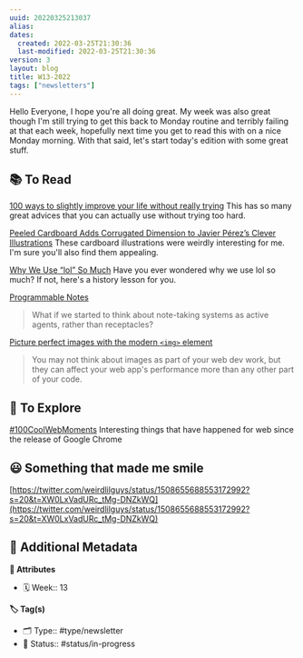 ```yaml
---
uuid: 20220325213037
alias:
dates:
  created: 2022-03-25T21:30:36
  last-modified: 2022-03-25T21:30:36
version: 3
layout: blog
title: W13-2022
tags: ["newsletters"]
---
```


Hello Everyone,
I hope you're all doing great. My week was also great though I'm still trying to get this back to Monday routine and terribly failing at that each week, hopefully next time you get to read this with on a nice Monday morning. With that said, let's start today's edition with some great stuff.

## 📚 To Read

[100 ways to slightly improve your life without really trying](https://www.theguardian.com/lifeandstyle/2022/jan/01/marginal-gains-100-ways-to-improve-your-life-without-really-trying)
This has so many great advices that you can actually use without trying too hard.

[Peeled Cardboard Adds Corrugated Dimension to Javier Pérez’s Clever Illustrations](https://www.thisiscolossal.com/2022/03/javier-perez-cardboard-illustration/)
These cardboard illustrations were weirdly interesting for me. I'm sure you'll also find them appealing.

[Why We Use “lol” So Much](https://www.vice.com/en/article/akvqgk/why-we-use-lol-so-much)
Have you ever wondered why we use lol so much? If not, here's a history lesson for you.

[Programmable Notes](https://maggieappleton.com/programmatic-notes)

> What if we started to think about note-taking systems as active agents, rather than receptacles?

[Picture perfect images with the modern `<img>` element](https://stackoverflow.blog/2022/03/28/picture-perfect-images-with-the-modern-element/)

> You may not think about images as part of your web dev work, but they can affect your web app's performance more than any other part of your code.

## 🔭 To Explore

[#100CoolWebMoments](https://developer.chrome.com/100/)
Interesting things that have happened for web since the release of Google Chrome

## 😃 Something that made me smile

[https://twitter.com/weirdlilguys/status/1508655688553172992?s=20&t=XW0LxVadURc_tMg-DNZkWQ](https://twitter.com/weirdlilguys/status/1508655688553172992?s=20&t=XW0LxVadURc_tMg-DNZkWQ)

## 📇 Additional Metadata

**🧰 Attributes**

- 🗓️ Week:: 13

**🏷 Tag(s)**

- 🗂 Type:: #type/newsletter
- 🏁 Status:: #status/in-progress
